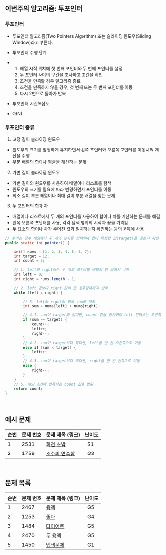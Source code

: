 ## 이번주의 알고리즘: 투포인터

### 투포인터

- 투포인터 알고리즘(Two Pointers Algorithm) 또는 슬라이딩 윈도우(Sliding Window)라고 부른다.
- 투포인터 수행 단계
- 1. 배열 시작 위치에 첫 번째 포인터와 두 번째 포인터를 설정
  2. 두 포인터 사이의 구간을 조사하고 조건을 확인
  3. 조건을 만족할 경우 알고리즘 종료
  4. 조건을 만족하지 않을 경우, 첫 번째 또는 두 번째 포인터를 이동
  5. 다시 2번으로 돌아가 반복
 
-  투포인터 시간복잡도
-  O(N)

### 투포인터 종류
1. 고정 길이 슬라이딩 윈도우
- 윈도우의 크기를 일정하게 유지하면서 왼쪽 포인터와 오른쪽 포인터를 이동시켜 계산을 수행
- 부분 배열의 합이나 평균을 계산하는 문제
  
2. 가변 길이 슬라이딩 윈도우
- 가변 길이의 윈도우를 사용하여 배열이나 리스트를 탐색
- 윈도우의 크기를 필요에 따라 변경하면서 포인터를 이동
- 최소 길이 부분 배열이나 최대 길이 부분 배열을 찾는 문제

3. 두 포인터의 합과 차
- 배열이나 리스트에서 두 개의 포인터를 사용하여 합이나 차를 계산하는 문제를 해결
- 왼쪽 오른쪽 포인터를 사용, 각각 탐색 범위의 시작과 끝을 가리킴
- 두 요소의 합이나 차가 주어진 값과 일치하는지 확인하는 등의 문제에 사용

```java
// 주어진 정수 배열에서 두 개의 숫자를 선택하여 합이 특정한 값(target)을 갖는지 확인
public static int pointer() {

    int[] nums = {1, 2, 3, 4, 5, 6, 7};
    int target = 12;
    int count = 0;

    // 1. left와 right라는 두 개의 포인터를 배열의 양 끝에서 시작
    int left = 0;
    int right = nums.length - 1;

    // 2. left 값보다 right 값이 큰 경우일때까지 반복
    while (left < right) {

        // 3. left와 right의 합을 sum에 저장
        int sum = nums[left] + nums[right];

        // 4.1. sum이 target과 같다면, count 값을 증가하며 left 인덱스는 오른쪽으로 이동하며 right 인덱스는 왼쪽으로 이동
        if (sum == target) {
            count++;
            left++;
            right--;
        }
        // 4.2. sum이 target보다 작다면, left를 한 칸 오른쪽으로 이동
        else if (sum < target) {
            left++;
        }
        // 4.3. sum이 target보다 크다면, right를 한 칸 왼쪽으로 이동
        else {
            right--;
        }
    }
    // 5. 해당 조건에 만족하는 count 값을 반환
    return count;
}
```

<br>

## 예시 문제

| **순번** | **문제 번호** | **문제 제목 (링크)**                                  | 난이도             | 
|--------|-----------|-------------------------------------------------|-----------------| 
| 1      | 2531      | [회전 초밥]([https://www.acmicpc.net/problem/2531]) | &nbsp; S1 |
| 2      | 1759      | [소수의 연속합](https://www.acmicpc.net/problem/1644)  | &nbsp; G3 |

<br>

## 문제 목록

| **순번** | **문제 번호** | **문제 제목 (링크)**                                         | 난이도             | 
|--------|-----------|--------------------------------------------------------|-----------------| 
| 1      | 2467      | [용액](https://www.acmicpc.net/problem/2467) | &nbsp; G5 |
| 2      | 1253     | [좋다](https://www.acmicpc.net/problem/1253)          | &nbsp; G4 |
| 3      | 1484      | [다이어트](https://www.acmicpc.net/problem/1484)           | &nbsp; G5 |
| 4      | 2470      | [두 용액](https://www.acmicpc.net/problem/2470)             | &nbsp; G5 |
| 5      | 1450      | [냅색문제](https://www.acmicpc.net/problem/1450)        | &nbsp; G1 |

<br>
<br>



